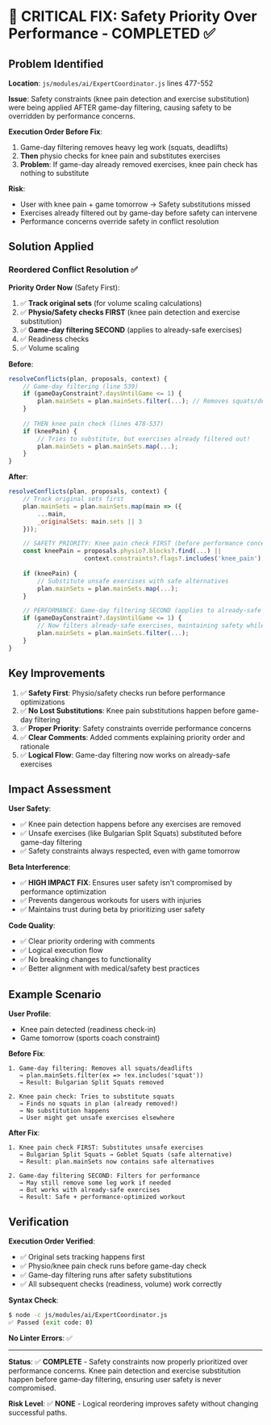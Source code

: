 # 🚨 CRITICAL FIX: Safety Priority Over Performance - COMPLETED ✅

## Problem Identified

**Location**: `js/modules/ai/ExpertCoordinator.js` lines 477-552

**Issue**: Safety constraints (knee pain detection and exercise substitution) were being applied AFTER game-day filtering, causing safety to be overridden by performance concerns.

**Execution Order Before Fix**:
1. Game-day filtering removes heavy leg work (squats, deadlifts)
2. **Then** physio checks for knee pain and substitutes exercises
3. **Problem**: If game-day already removed exercises, knee pain check has nothing to substitute

**Risk**:
- User with knee pain + game tomorrow → Safety substitutions missed
- Exercises already filtered out by game-day before safety can intervene
- Performance concerns override safety in conflict resolution

## Solution Applied

### Reordered Conflict Resolution ✅

**Priority Order Now** (Safety First):
1. ✅ **Track original sets** (for volume scaling calculations)
2. ✅ **Physio/Safety checks FIRST** (knee pain detection and exercise substitution)
3. ✅ **Game-day filtering SECOND** (applies to already-safe exercises)
4. ✅ Readiness checks
5. ✅ Volume scaling

**Before**:
```javascript
resolveConflicts(plan, proposals, context) {
    // Game-day filtering (line 539)
    if (gameDayConstraint?.daysUntilGame <= 1) {
        plan.mainSets = plan.mainSets.filter(...); // Removes squats/deadlifts
    }
    
    // THEN knee pain check (lines 478-537)
    if (kneePain) {
        // Tries to substitute, but exercises already filtered out!
        plan.mainSets = plan.mainSets.map(...);
    }
}
```

**After**:
```javascript
resolveConflicts(plan, proposals, context) {
    // Track original sets first
    plan.mainSets = plan.mainSets.map(main => ({
        ...main,
        _originalSets: main.sets || 3
    }));

    // SAFETY PRIORITY: Knee pain check FIRST (before performance concerns)
    const kneePain = proposals.physio?.blocks?.find(...) || 
                     context.constraints?.flags?.includes('knee_pain');
    
    if (kneePain) {
        // Substitute unsafe exercises with safe alternatives
        plan.mainSets = plan.mainSets.map(...);
    }

    // PERFORMANCE: Game-day filtering SECOND (applies to already-safe exercises)
    if (gameDayConstraint?.daysUntilGame <= 1) {
        // Now filters already-safe exercises, maintaining safety while optimizing performance
        plan.mainSets = plan.mainSets.filter(...);
    }
}
```

## Key Improvements

1. ✅ **Safety First**: Physio/safety checks run before performance optimizations
2. ✅ **No Lost Substitutions**: Knee pain substitutions happen before game-day filtering
3. ✅ **Proper Priority**: Safety constraints override performance concerns
4. ✅ **Clear Comments**: Added comments explaining priority order and rationale
5. ✅ **Logical Flow**: Game-day filtering now works on already-safe exercises

## Impact Assessment

**User Safety**:
- ✅ Knee pain detection happens before any exercises are removed
- ✅ Unsafe exercises (like Bulgarian Split Squats) substituted before game-day filtering
- ✅ Safety constraints always respected, even with game tomorrow

**Beta Interference**:
- ✅ **HIGH IMPACT FIX**: Ensures user safety isn't compromised by performance optimization
- ✅ Prevents dangerous workouts for users with injuries
- ✅ Maintains trust during beta by prioritizing user safety

**Code Quality**:
- ✅ Clear priority ordering with comments
- ✅ Logical execution flow
- ✅ No breaking changes to functionality
- ✅ Better alignment with medical/safety best practices

## Example Scenario

**User Profile**:
- Knee pain detected (readiness check-in)
- Game tomorrow (sports coach constraint)

**Before Fix**:
```
1. Game-day filtering: Removes all squats/deadlifts
   → plan.mainSets.filter(ex => !ex.includes('squat'))
   → Result: Bulgarian Split Squats removed

2. Knee pain check: Tries to substitute squats
   → Finds no squats in plan (already removed!)
   → No substitution happens
   → User might get unsafe exercises elsewhere
```

**After Fix**:
```
1. Knee pain check FIRST: Substitutes unsafe exercises
   → Bulgarian Split Squats → Goblet Squats (safe alternative)
   → Result: plan.mainSets now contains safe alternatives

2. Game-day filtering SECOND: Filters for performance
   → May still remove some leg work if needed
   → But works with already-safe exercises
   → Result: Safe + performance-optimized workout
```

## Verification

**Execution Order Verified**:
- ✅ Original sets tracking happens first
- ✅ Physio/knee pain check runs before game-day check
- ✅ Game-day filtering runs after safety substitutions
- ✅ All subsequent checks (readiness, volume) work correctly

**Syntax Check**:
```bash
$ node -c js/modules/ai/ExpertCoordinator.js
✅ Passed (exit code: 0)
```

**No Linter Errors**: ✅

---

**Status**: ✅ **COMPLETE** - Safety constraints now properly prioritized over performance concerns. Knee pain detection and exercise substitution happen before game-day filtering, ensuring user safety is never compromised.

**Risk Level**: ✅ **NONE** - Logical reordering improves safety without changing successful paths.

